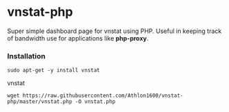 # vnstat-php

Super simple dashboard page for vnstat using PHP. 
Useful in keeping track of bandwidth use for applications like **php-proxy**.

### Installation

```shell
sudo apt-get -y install vnstat
```

vnstat

```shell
wget https://raw.githubusercontent.com/Athlon1600/vnstat-php/master/vnstat.php -O vnstat.php
```


